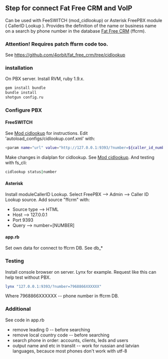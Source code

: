 ## Step for connect Fat Free CRM and VoIP
Can be used with FeeSWITCH (mod\_cidlookup) or Asterisk FreePBX module ( CallerID Lookup ).
Provides the definition of the name or business name on a search by phone number in the database [Fat Free CRM](http://www.fatfreecrm.com/) (ffcrm).

### Attention! Requires patch ffsrm code too.

See https://github.com/4orbit/fat_free_crm/tree/cidlookup

### installation
On PBX server. Install RVM, ruby 1.9.x.

```bash
gem install bundle
bundle install
shotgun config.ru
```
### Configure PBX

#### FreeSWITCH 
See [Mod cidlookup](http://wiki.freeswitch.org/wiki/Mod_cidlookup) for instructions.
Edit 'autoload_configs/cidlookup.conf.xml' with:
```bash
<param name="url" value="http://127.0.0.1:9393/?number=${caller_id_number}"/>
```
Make changes in dialplan for cidlookup. See [Mod cidlookup](http://wiki.freeswitch.org/wiki/Mod_cidlookup). 
And testing with fs_cli:
```bash
cidlookup status|number
```
#### Asterisk
Install moduleCallerID Lookup. 
Select FreePBX --> Admin --> Caller ID Lookup source. Add source "ffcrm" with:

* Source type --> HTML
* Host --> 127.0.0.1
* Port 9393
* Query --> number=[NUMBER] 

#### app.rb

Set own data for connect to ffcrm DB. See db_*

### Testing
Install console browser on server. Lynx for example.
Request like this can help test without PBX.
```bash
lynx "127.0.0.1:9393/?number=7968866XXXXXX"
```
Where 7968866XXXXXX -- phone number in ffcrm DB.

### Additional
See code in app.rb

* remove leading 0 -- before searching
* remove local country code -- before searching
* search phone in order: accounts, clients, leds and users
* output name and etc in translit -- work for russian and latvian languages, becauce most phones don't work with utf-8
